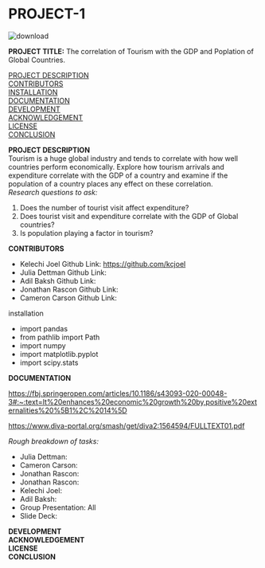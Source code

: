 # **PROJECT-1**
![download](https://github.com/Cameron762/Project-1-11/assets/72319764/7f8c363a-026a-429c-be56-127ed8535605)

**PROJECT TITLE:**
The correlation of Tourism with the GDP and Poplation of Global Countries.  

[PROJECT DESCRIPTION](/Cameron762/Project-1-11/edit/main/README#project-description)   
[CONTRIBUTORS](#contributors)  
[INSTALLATION](#installation)  
[DOCUMENTATION](#documentation)  
[DEVELOPMENT](#development)  
[ACKNOWLEDGEMENT](/Cameron762/Project-1-11/edit/main/README#acknowledgement)  
[LICENSE](license)   
[CONCLUSION](#conclusion)

**PROJECT DESCRIPTION**  
Tourism is a huge global industry and tends to correlate with how well countries perform economically. Explore how tourism arrivals and expenditure correlate with the GDP of a country and examine if the population of a country places any effect on these correlation.  
*Research questions to ask:*
1. Does the number of tourist visit affect expenditure?
2. Does tourist visit and expenditure correlate with the GDP of Global countries?
3. Is population playing a factor in tourism?

**CONTRIBUTORS**
- Kelechi Joel Github Link: https://github.com/kcjoel
- Julia Dettman Github Link:
- Adil Baksh Github Link:
- Jonathan Rascon Github Link:
- Cameron Carson Github Link:
  
installation 
- import pandas 
- from pathlib import Path
- import numpy 
- import matplotlib.pyplot 
- import scipy.stats

**DOCUMENTATION**

https://fbj.springeropen.com/articles/10.1186/s43093-020-00048-3#:~:text=It%20enhances%20economic%20growth%20by,positive%20externalities%20%5B1%2C%2014%5D

https://www.diva-portal.org/smash/get/diva2:1564594/FULLTEXT01.pdf

*Rough breakdown of tasks:*

 
- Julia Dettman:
- Cameron Carson:
- Jonathan Rascon:
- Jonathan Rascon:
- Kelechi Joel: 
- Adil Baksh:
- Group Presentation: All
- Slide Deck:   

**DEVELOPMENT**  
**ACKNOWLEDGEMENT**  
**LICENSE**  
**CONCLUSION**

